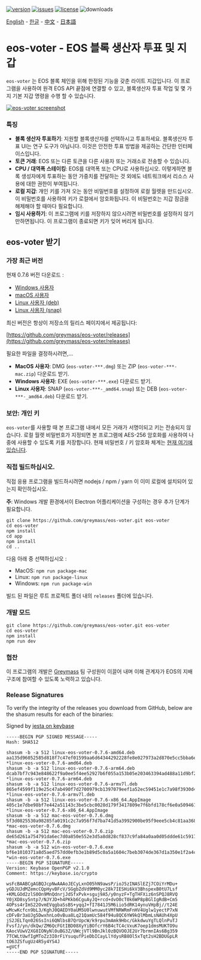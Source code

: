 [![version](https://img.shields.io/github/release/greymass/eos-voter/all.svg)](https://github.com/greymass/eos-voter/releases)
[![issues](https://img.shields.io/github/issues/greymass/eos-voter.svg)](https://github.com/greymass/eos-voter/issues)
[![license](https://img.shields.io/badge/license-MIT-blue.svg)](https://raw.githubusercontent.com/greymass/eos-voter/master/LICENSE)
![downloads](https://img.shields.io/github/downloads/greymass/eos-voter/total.svg)

[English](https://github.com/greymass/eos-voter/blob/master/README.md) - [한글](https://github.com/greymass/eos-voter/blob/master/README.kr.md) - [中文](https://github.com/greymass/eos-voter/blob/master/README.zh.md) - [日本語](https://github.com/greymass/eos-voter/blob/master/README.ja.md)

# eos-voter - EOS 블록 생산자 투표 및 지갑

`eos-voter` 는 EOS 블록 체인을 위해 한정된 기능을 갖춘 라이트 지갑입니다. 이 프로그램을 사용하여 원격 EOS API 끝점에 연결할 수 있고, 블록생산자 투표 작업 및 몇 가지 기본 지갑 명령을 수행 할 수 있습니다.

[![eos-voter screenshot](https://raw.githubusercontent.com/greymass/eos-voter/master/eos-voter.png)](https://raw.githubusercontent.com/greymass/eos-voter/master/eos-voter.png)

### 특징

- **블록 생산자 투표하기**: 지원할 블록생산자를 선택하시고 투표하세요. 블록생산자 투표 UI는 연구 도구가 아닙니다. 이것은 안전한 투표 방법을 제공하는 간단한 인터페이스입니다.
- **토큰 거래**: EOS 또는 다른 토큰을 다른 사용자 또는 거래소로 전송할 수 있습니다.
- **CPU / 대역폭 스테이킹**: EOS를 대역폭 또는 CPU로 사용하십시오. 이렇게하면 블록 생성자에게 투표하는 동안 가중치를 전달하는 것 외에도 네트워크에서 리소스 사용에 대한 권한이 부여됩니다.
- **로컬 지갑**: 개인 키를 가져 오는 동안 비밀번호를 설정하여 로컬 월렛을 만드십시오. 이 비밀번호를 사용하여 키가 로컬에서 암호화됩니다. 이 비밀번호는 지갑 잠금을 해제해야 할 때마다 필요합니다.
- **임시 사용하기**: 이 프로그램에 키를 저장하지 않으시려면 비밀번호를 설정하지 않기 만하면됩니다. 이 프로그램이 종료되면 키가 잊어 버리게 됩니다.

## eos-voter 받기

### 가장 최근 버전

현재 0.7.6 버전 다운로드 :

- [Windows 사용자](https://github.com/greymass/eos-voter/releases/download/v0.7.6/win-eos-voter-0.7.6.exe)
- [macOS 사용자](https://github.com/greymass/eos-voter/releases/download/v0.7.6/mac-eos-voter-0.7.6.dmg)
- [Linux 사용자 (deb)](https://github.com/greymass/eos-voter/releases/download/v0.7.6/linux-eos-voter-0.7.6-amd64.snap)
- [Linux 사용자 (snap)](https://github.com/greymass/eos-voter/releases/download/v0.7.6/linux-eos-voter-0.7.6-amd64.snap)

최신 버전은 항상이 저장소의 릴리스 페이지에서 제공됩니다:

[https://github.com/greymass/eos-voter/releases](https://github.com/greymass/eos-voter/releases)

필요한 파일을 결정하시려면,...

- **MacOS 사용자**: DMG (`eos-voter-***.dmg`) 또는 ZIP (`eos-voter-***-mac.zip`) 다운로드 받기.
- **Windows 사용자**: EXE (`eos-voter-***.exe`) 다운로드 받기.
- **Linux 사용자**: SNAP (`eos-voter-***-_amd64.snap`) 또는 DEB (`eos-voter-***-_amd64.deb`) 다운로드 받기.

### 보안: 개인 키

`eos-voter`를 사용할 때 본 프로그램 내에서 모든 거래가 서명이되고 키는 전송되지 않습니다. 로컬 월렛 비밀번호가 지정되면 본 프로그램에 AES-256 암호화를 사용하여 나중에 사용할 수 있도록 키를 저장합니다. 현재 비밀번호 / 키 암호화 체계는 [현재 여기에 있습니다](https://github.com/aaroncox/eos-voter/blob/master/app/shared/actions/wallet.js#L71-L86).

### 직접 빌드하십시오.

직접 응용 프로그램을 빌드하시려면 nodejs / npm / yarn 이 이미 로컬에 설치되어 있는지 확인하십시오.

**주**: Windows 개발 환경에서이 Electron 어플리케이션을 구성하는 경우 추가 단계가 필요합니다.

```
git clone https://github.com/greymass/eos-voter.git eos-voter
cd eos-voter
npm install
cd app
npm install
cd ..
```


다음 아래 중 선택하십시오 :

- MacOS: `npm run package-mac`
- Linux: `npm run package-linux`
- Windows: `npm run package-win`

빌드 된 파일은 루트 프로젝트 폴더 내의 `releases` 폴더에 있습니다.

### 개발 모드

```
git clone https://github.com/greymass/eos-voter.git eos-voter
cd eos-voter
npm install
npm run dev
```

### 협찬

이 프로그램의 개발은 [Greymass](https://greymass.com) 팀 구성원이 이끌어 내며 이해 관계자가 EOS의 지배 구조에 참여할 수 있도록 노력하고 있습니다.

### Release Signatures

To verify the integrity of the releases you download from GitHub, below are the shasum results for each of the binaries:

Signed by [jesta on keybase](https://keybase.io/jesta)

```
-----BEGIN PGP SIGNED MESSAGE-----
Hash: SHA512

shasum -b -a 512 linux-eos-voter-0.7.6-amd64.deb
aa135d96052585d818f7c47ef01599aa6d64344292228fe8e027973a2d870e5cc5bba6ec0fb8073ed87d5169e30f893c4a6746c7514458ba3b8832257ca0ba04 *linux-eos-voter-0.7.6-amd64.deb
shasum -b -a 512 linux-eos-voter-0.7.6-arm64.deb
dcab7bf7c943e848622f9a0ee5f4ee52927b6f055a153b05e203463394ad488a11d9bf29533e6b23b7bfdd0eea61f27ff25a1fc8db50bfe36aa8fea97405cc47 *linux-eos-voter-0.7.6-arm64.deb
shasum -b -a 512 linux-eos-voter-0.7.6-armv7l.deb
865ef4599f119e25c47ab490f7d2700979cb1397079eef1a52ec59451e1c7a98f3930d45626c533dd624ddffbb57b474a211f2f45563317d5d6fddff7147f534 *linux-eos-voter-0.7.6-armv7l.deb
shasum -b -a 512 linux-eos-voter-0.7.6-x86_64.AppImage
405c1e7dbe98bf7e442a51143c3be5cbc0028d179f3417809e7f6bfd178cf6e0a509461264ec469335f46605518fdce59d3f26ab02f4d9c0e80e49abe7b2a743 *linux-eos-voter-0.7.6-x86_64.AppImage
shasum -b -a 512 mac-eos-voter-0.7.6.dmg
5f3d0825530a98285fa0191c2c7a956f7d7ba741d5a3992900be95f9eee5cb4c81aa368567c2ebd4fa1d16e40a9f21a641dfa1ea6388cc569ca8763d9e1f84c0 *mac-eos-voter-0.7.6.dmg
shasum -b -a 512 mac-eos-voter-0.7.6.zip
de65d261a754791da6ec7d0a850e552e3d5a8d828cf837c9fa84a0aa0d05ddde61c59179d4a027122b66783db6351ae427917640f85266287d80e7a5003918ae *mac-eos-voter-0.7.6.zip
shasum -b -a 512 win-eos-voter-0.7.6.exe
bf6e1010371a8d5aed757dd0efb3e1b89d5c0a5a1604c7beb3074de367d1a350e1f2a4cf60ecfb9fade3960174557b062aabb88a498f68034cbeb5a046269d50 *win-eos-voter-0.7.6.exe
-----BEGIN PGP SIGNATURE-----
Version: Keybase OpenPGP v2.1.0
Comment: https://keybase.io/crypto

wsFcBAABCgAGBQJcpNwAAAoJECyLxnO05hN9awsP/ioJ5zINASlEZj7COiYrMDu+
yGDJUJdMZemcCQpHyvBFcV/SGgbZdVd9MM0yc28k7IESHi6kV3BhspexB0tU7Lsf
+KMLGOd2zlS0On9MnQdnrjJdSfxPvk+sguj9A5/y0nyzF+TgTHFXiz6nSPQJ8RVQ
Y0jXD8sy5ntp7/NJYJD+h4PKkb6CguAyJQ+rcd+dvO0cT0k6WP8pBGlIgRdB+Cm5
4OPss4rImS22OvmEVqgbaSsBS+yqqJ+fI7841J5M6iio5dRK14ynuVHpBj//t24E
wMcwKcfcn9bL3/KghJ0QAEDY0aUM5U0lwnuwutVMfNRWRmFnHV4Uglw1yectP7xN
cDFvBr3aUJg5DwxhnLo0vBua8Lq21QamUc584f94u8QC6YW9kQlMbmLsNAUh4XpU
jS2JELTqn026SsIni6QNlbsB7QrUpcW/k9rpu3mAmk9Hbc/GkkdwuYgTLQlnPuTJ
FvsfJ/yn/dkQw/ZM6QcFGtIBD08XyYiBOfcrY6B4cTC4cVxuK7oep1dmsMUKTO9u
KAocVUwV2XG8IONyNl0uBG3Z/UWcjVTl9BnJkl0zBQVOOJE2Ur7brmnIAs6Bg359
7TCWLtUwfIgMToZz3I0rFiYsuqufPieDbICayLlYdysRB8Ol5xTqt2sH2BDUGpLR
tO63ZSfugUz4R5y4YS4J
=gVCf
-----END PGP SIGNATURE-----
```
